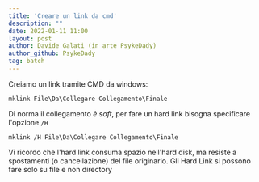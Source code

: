 ```yaml
---
title: 'Creare un link da cmd'
description: ""
date: 2022-01-11 11:00
layout: post
author: Davide Galati (in arte PsykeDady)
author_github: PsykeDady
tag: batch
---
```


Creiamo un link tramite CMD da windows:  

```batch
mklink File\Da\Collegare Collegamento\Finale 
```

Di norma il collegamento *è soft*, per fare un hard link bisogna specificare l'opzione `/H`  

```batch
mklink /H File\Da\Collegare Collegamento\Finale  
```

Vi ricordo che l'hard link consuma spazio nell'hard disk, ma resiste a spostamenti (o cancellazione) del file originario. Gli Hard Link si possono fare solo su file e non directory
